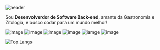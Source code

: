 ![header](https://capsule-render.vercel.app/api?type=rounded&height=150&color=FFFFFF&section=header&text=Hello%20there%20,%20Lucas%20here%20!&fontSize=60)

Sou **Desenvolverdor de Software Back-end**, amante da Gastronomia e Zitologia, e busco codar para um mundo melhor! 

![image](https://img.shields.io/badge/JavaScript-323330?style=for-the-badge&logo=javascript&logoColor=F7DF1E)
![image](https://img.shields.io/badge/Node%20js-339933?style=for-the-badge&logo=nodedotjs&logoColor=white)
![image](https://img.shields.io/badge/Flask-000000?style=for-the-badge&logo=flask&logoColor=white)
![image](https://img.shields.io/badge/Express%20js-000000?style=for-the-badge&logo=express&logoColor=white)
![iamge](https://img.shields.io/badge/Python-FFD43B?style=for-the-badge&logo=python&logoColor=blue)
![image](https://img.shields.io/badge/Django-092E20?style=for-the-badge&logo=django&logoColor=green)


[![Top Langs](https://github-readme-stats.vercel.app/api/top-langs/?username=lucasdevnunes)](https://github.com/anuraghazra/github-readme-stats)
